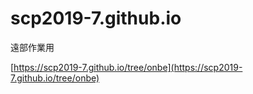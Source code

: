 # scp2019-7.github.io

遠部作業用

[https://scp2019-7.github.io/tree/onbe](https://scp2019-7.github.io/tree/onbe)
